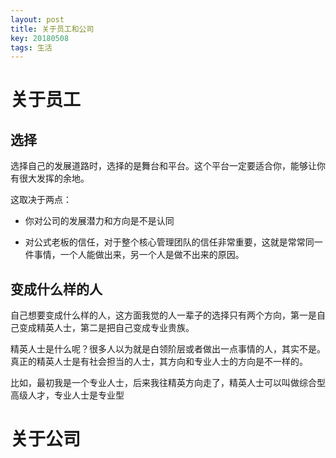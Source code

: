 ```yaml
---
layout: post
title: 关于员工和公司
key: 20180508
tags: 生活
---
```


# 关于员工

## 选择

选择自己的发展道路时，选择的是舞台和平台。这个平台一定要适合你，能够让你有很大发挥的余地。

这取决于两点：

- 你对公司的发展潜力和方向是不是认同

- 对公式老板的信任，对于整个核心管理团队的信任非常重要，这就是常常同一件事情，一个人能做出来，另一个人是做不出来的原因。

## 变成什么样的人

自己想要变成什么样的人，这方面我觉的人一辈子的选择只有两个方向，第一是自己变成精英人士，第二是把自己变成专业贵族。

精英人士是什么呢？很多人以为就是白领阶层或者做出一点事情的人，其实不是。真正的精英人士是有社会担当的人士，其方向和专业人士的方向是不一样的。

比如，最初我是一个专业人士，后来我往精英方向走了，精英人士可以叫做综合型高级人才，专业人士是专业型


# 关于公司